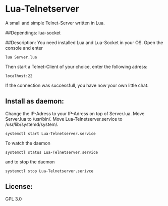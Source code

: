 # Lua-Telnetserver
A small and simple Telnet-Server written in Lua.

##Dependings:
lua-socket

##Description:
You need installed Lua and Lua-Socket in your OS. Open the console and enter


    lua Server.lua

Then start a Telnet-Client of your choice, enter the following adress:

    localhost:22

If the connection was successfull, you have now your own little chat.


## Install as daemon:
Change the IP-Adress to your IP-Adress on top of Server.lua. 
Move Server.lua to /usr/bin/.
Move Lua-Telnetserver.service to /usr/lib/systemd/system/.


    systemctl start Lua-Telnetserver.service

To watch the daemon


    systemctl status Lua-Telnetserver.service

and to stop the daemon


    systemctl stop Lua-Telnetserver.serivce


## License:

GPL 3.0

